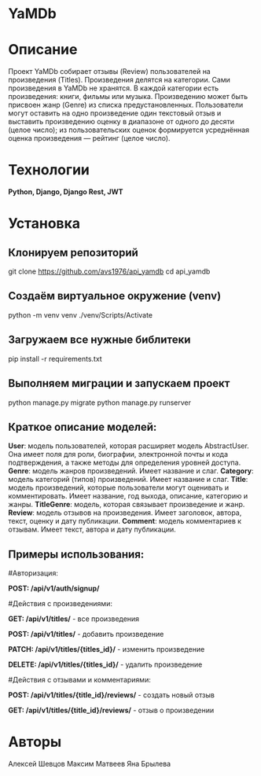 # YaMDb

# Описание

Проект YaMDb собирает отзывы (Review) пользователей на произведения (Titles). Произведения делятся на категории. Сами произведения в YaMDb не хранятся. В каждой категории есть произведения: книги, фильмы или музыка. Произведению может быть присвоен жанр (Genre) из списка предустановленных. Пользователи могут оставить на одно произведение один текстовый отзыв и выставить произведению оценку в диапазоне от одного до десяти (целое число); из пользовательских оценок формируется усреднённая оценка произведения — рейтинг (целое число).

# Технологии

**Python, Django, Django Rest, JWT**

# Установка

## Клонируем репозиторий
git clone https://github.com/avs1976/api_yamdb
cd api_yamdb
## Создаём виртуальное окружение (venv)
python -m venv venv
./venv/Scripts/Activate
## Загружаем все нужные библитеки
pip install -r requirements.txt
## Выполняем миграции и запускаем проект
python manage.py migrate
python manage.py runserver

## Краткое описание моделей:

**User**: модель пользователей, которая расширяет модель AbstractUser. Она имеет поля для роли, биографии, электронной почты и кода подтверждения, а также методы для определения уровней доступа.
**Genre**: модель жанров произведений. Имеет название и слаг.
**Category**: модель категорий (типов) произведений. Имеет название и слаг.
**Title**: модель произведений, которые пользователи могут оценивать и комментировать. Имеет название, год выхода, описание, категорию и жанры.
**TitleGenre**: модель, которая связывает произведение и жанр.
**Review**: модель отзывов на произведения. Имеет заголовок, автора, текст, оценку и дату публикации.
**Comment**: модель комментариев к отзывам. Имеет текст, автора и дату публикации.

## Примеры использования:

#Авторизация:

**POST: /api/v1/auth/signup/**

#Действия с произведениями:

**GET: /api/v1/titles/** - все произведения

**POST: /api/v1/titles/** - добавить произведение

**PATCH: /api/v1/titles/{titles_id}/** - изменить произведение

**DELETE: /api/v1/titles/{titles_id}/** - удалить произведение

#Действия с отзывами и комментариями:

**POST: /api/v1/titles/{title_id}/reviews/** - создать новый отзыв

**GET: /api/v1/titles/{title_id}/reviews/** - отзыв о произведении

# Авторы

Алексей Шевцов
Максим Матвеев
Яна Брылева
